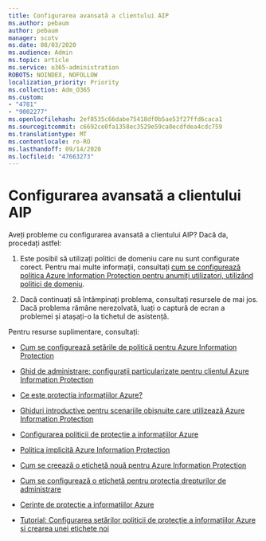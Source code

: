 ```yaml
---
title: Configurarea avansată a clientului AIP
ms.author: pebaum
author: pebaum
manager: scotv
ms.date: 08/03/2020
ms.audience: Admin
ms.topic: article
ms.service: o365-administration
ROBOTS: NOINDEX, NOFOLLOW
localization_priority: Priority
ms.collection: Adm_O365
ms.custom:
- "4781"
- "9002277"
ms.openlocfilehash: 2ef8535c66dabe75418df0b5ae53f27ffd6caca1
ms.sourcegitcommit: c6692ce0fa1358ec3529e59ca0ecdfdea4cdc759
ms.translationtype: MT
ms.contentlocale: ro-RO
ms.lasthandoff: 09/14/2020
ms.locfileid: "47663273"
---
```

# <a name="aip-client-advanced-configuration"></a>Configurarea avansată a clientului AIP

Aveți probleme cu configurarea avansată a clientului AIP? Dacă da, procedați astfel:

1. Este posibil să utilizați politici de domeniu care nu sunt configurate corect. Pentru mai multe informații, consultați [cum se configurează politica Azure Information Protection pentru anumiți utilizatori, utilizând politici de domeniu](https://docs.microsoft.com/azure/information-protection/configure-policy-scope).

2. Dacă continuați să întâmpinați problema, consultați resursele de mai jos. Dacă problema rămâne nerezolvată, luați o captură de ecran a problemei și atașați-o la tichetul de asistență.

Pentru resurse suplimentare, consultați:

- [Cum se configurează setările de politică pentru Azure Information Protection](https://docs.microsoft.com/azure/information-protection/configure-policy-settings)  
    
- [Ghid de administrare: configurații particularizate pentru clientul Azure Information Protection](https://docs.microsoft.com/azure/information-protection/rms-client/client-admin-guide-customizations)  
    
- [Ce este protecția informațiilor Azure?](https://docs.microsoft.com/azure/information-protection/what-is-information-protection)  
    
- [Ghiduri introductive pentru scenariile obișnuite care utilizează Azure Information Protection](https://docs.microsoft.com/azure/information-protection/how-to-guides)  
    
- [Configurarea politicii de protecție a informațiilor Azure](https://docs.microsoft.com/azure/information-protection/deploy-use/configure-policy)  
    
- [Politica implicită Azure Information Protection](https://docs.microsoft.com/azure/information-protection/deploy-use/configure-policy-default)  
    
- [Cum se creează o etichetă nouă pentru Azure Information Protection](https://docs.microsoft.com/azure/information-protection/deploy-use/configure-policy-new-label)  
    
- [Cum se configurează o etichetă pentru protecția drepturilor de administrare](https://docs.microsoft.com/azure/information-protection/deploy-use/configure-policy-protection)  
    
- [Cerințe de protecție a informațiilor Azure](https://docs.microsoft.com/azure/information-protection/get-started/requirements)

- [Tutorial: Configurarea setărilor politicii de protecție a informațiilor Azure și crearea unei etichete noi](https://docs.microsoft.com/azure/information-protection/get-started/infoprotect-quick-start-tutorial)